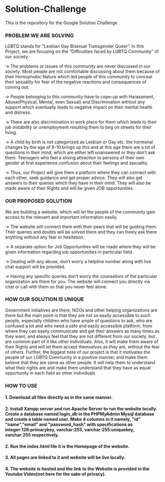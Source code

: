 # Solution-Challenge
This is the repository for the Google Solution Challenge
### PROBLEM WE ARE SOLVING
LGBTQ stands for “Lesbian Gay Bisexual Transgender Queer”. In this Project, we are focusing on the “Difficulties 
faced by LGBTQ Community” of our society.

-> The problems or issues of this community are never discussed in our society. Most people are not comfortable 
discussing about them because of their Homophobic Nature which led people of this community to conceal their 
sexuality for fear of the negative reactions and consequences of coming out.

-> People belonging to this community have to cope-up with Harassment, Abuse(Physical, Mental, even Sexual) and 
Discrimination without any support which eventually leads to negative impact on their mental health and distress.

-> There are also discrimination in work place for them which leads to their job instability or unemployment resulting them to 
beg on streets for their living.

-> A child by birth is not categorized as Lesbian or Gay etc. the hormonal changes by the age of 9-10 brings up this and at 
this age there are a lot of questions in their mind, which are either left unanswered or they don’t ask them. Teenagers 
who feel a strong attraction to persons of their own gender at first experience confusion about their feelings and sexuality.

-> Thus, our Project will give them a platform where they can connect with each other, seek guidance and get 
proper advice. They will also get answers to their queries which they have in their mind. They will also be made 
aware of their Rights and will be given JOB opportunities.

### OUR PROPOSED SOLUTION
We are building a website, which will let the people of the community gain access to the relevant and important 
information easily.

-> The website will connect them with their peers that will be guiding them. Their queries and doubts will be solved there and 
they can freely ask there anything without any fear or hesitation.

-> A separate option for Job Opportunities will be made where they will be given information regarding job opportunities in 
particular field. 

-> Dealing with any abuse, don’t worry a helpline number along with live chat support will be provided.

-> Having any specific queries don’t worry the counsellors of the particular organization are there for you. The website will 
connect you directly via chat or call with them so that you never feel alone.

### HOW OUR SOLUTION IS UNIQUE

Government initiatives are there, NGOs and other helping organizations are there but the main point is that they are not so 
easily accessible to such people, especially children who have ample of questions to ask, who are confused a lot and 
who need a safe and easily accessible platform, from where they can easily communicate and get their answers as 
many times as they want, and always feel that they are not different from our society, but are common part of it like other 
individuals. Also, it will make them aware of their Rights and will let them accept themselves as they are, without the fear
of others. 
Further, the biggest note of our project is that it motivates the people of our LGBTQ Community in a positive manner, and 
make them believe that they are same as other people. It will help them to understand what their rights are and make them 
understand that they have as equal opportunity in each field as other individuals

### HOW TO USE

#### 1. Download all files directly as in the same manner.
#### 2. Install Xampp server and run Apache Server to run the website locally. Create a database named login_db in the PHPMyAdmin Mysql database and create a table named user. Make 4 columns in it namely, "id" "name","email" and "password_hash" with specifications as integer:128:primarykey, varchar:255, varchar:255:uniquekey, varchar:255 respectively.
#### 2. Run the index.html file it is the Homepage of the website.
#### 3. All pages are linked to it and website will be live locally.
#### 4. The website is hosted and the link to the Website is provided in the Youtube Video(not here for the sake of privacy).

